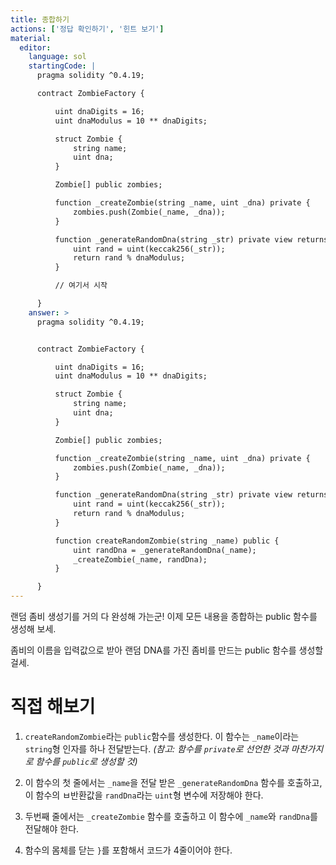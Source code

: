 ```yaml
---
title: 종합하기
actions: ['정답 확인하기', '힌트 보기']
material:
  editor:
    language: sol
    startingCode: |
      pragma solidity ^0.4.19;

      contract ZombieFactory {

          uint dnaDigits = 16;
          uint dnaModulus = 10 ** dnaDigits;

          struct Zombie {
              string name;
              uint dna;
          }

          Zombie[] public zombies;

          function _createZombie(string _name, uint _dna) private {
              zombies.push(Zombie(_name, _dna));
          } 

          function _generateRandomDna(string _str) private view returns (uint) {
              uint rand = uint(keccak256(_str));
              return rand % dnaModulus;
          }

          // 여기서 시작

      }
    answer: >
      pragma solidity ^0.4.19;


      contract ZombieFactory {

          uint dnaDigits = 16;
          uint dnaModulus = 10 ** dnaDigits;

          struct Zombie {
              string name;
              uint dna;
          }

          Zombie[] public zombies;

          function _createZombie(string _name, uint _dna) private {
              zombies.push(Zombie(_name, _dna));
          } 

          function _generateRandomDna(string _str) private view returns (uint) {
              uint rand = uint(keccak256(_str));
              return rand % dnaModulus;
          }

          function createRandomZombie(string _name) public {
              uint randDna = _generateRandomDna(_name);
              _createZombie(_name, randDna);
          }

      }
---
```


랜덤 좀비 생성기를 거의 다 완성해 가는군! 이제 모든 내용을 종합하는 public 함수를 생성해 보세. 

좀비의 이름을 입력값으로 받아 랜덤 DNA를 가진 좀비를 만드는 public 함수를 생성할 걸세. 

# 직접 해보기

1. `createRandomZombie`라는 `public`함수를 생성한다. 이 함수는 `_name`이라는 `string`형 인자를 하나 전달받는다. _(참고: 함수를 `private`로 선언한 것과 마찬가지로 함수를 `public`로 생성할 것)_

2. 이 함수의 첫 줄에서는 `_name`을 전달 받은 `_generateRandomDna` 함수를 호출하고, 이 함수의 ㅂ반환값을 `randDna`라는 `uint`형 변수에 저장해야 한다.

3. 두번째 줄에서는 `_createZombie` 함수를 호출하고 이 함수에 `_name`와 `randDna`를 전달해야 한다.

4. 함수의 몸체를 닫는 `}`를 포함해서 코드가 4줄이어야 한다.
